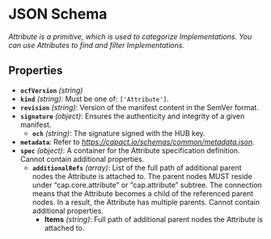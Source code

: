 # JSON Schema

*Attribute is a primitive, which is used to categorize Implementations. You can use Attributes to find and filter Implementations.*

## Properties

- **`ocfVersion`** *(string)*
- **`kind`** *(string)*: Must be one of: `['Attribute']`.
- **`revision`** *(string)*: Version of the manifest content in the SemVer format.
- **`signature`** *(object)*: Ensures the authenticity and integrity of a given manifest.
  - **`och`** *(string)*: The signature signed with the HUB key.
- **`metadata`**: Refer to *https://capact.io/schemas/common/metadata.json*.
- **`spec`** *(object)*: A container for the Attribute specification definition. Cannot contain additional properties.
  - **`additionalRefs`** *(array)*: List of the full path of additional parent nodes the Attribute is attached to. The parent nodes MUST reside under “cap.core.attribute” or “cap.attribute” subtree. The connection means that the Attribute becomes a child of the referenced parent nodes. In a result, the Attribute has multiple parents. Cannot contain additional properties.
    - **Items** *(string)*: Full path of additional parent nodes the Attribute is attached to.
